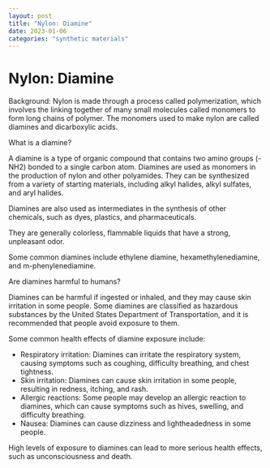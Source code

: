```yaml
---
layout: post
title: "Nylon: Diamine"
date: 2023-01-06
categories: "synthetic materials"
---
```

# Nylon: Diamine

Background:
Nylon is made through a process called polymerization, which involves the linking together of many small molecules called monomers to form long chains of polymer. The monomers used to make nylon are called diamines and dicarboxylic acids.

What is a diamine?

A diamine is a type of organic compound that contains two amino groups (-NH2) bonded to a single carbon atom. Diamines are used as monomers in the production of nylon and other polyamides. They can be synthesized from a variety of starting materials, including alkyl halides, alkyl sulfates, and aryl halides.

Diamines are also used as intermediates in the synthesis of other chemicals, such as dyes, plastics, and pharmaceuticals.

They are generally colorless, flammable liquids that have a strong, unpleasant odor.

Some common diamines include ethylene diamine, hexamethylenediamine, and m-phenylenediamine.

Are diamines harmful to humans?

Diamines can be harmful if ingested or inhaled, and they may cause skin irritation in some people. Some diamines are classified as hazardous substances by the United States Department of Transportation, and it is recommended that people avoid exposure to them.

Some common health effects of diamine exposure include:

* Respiratory irritation: Diamines can irritate the respiratory system, causing symptoms such as coughing, difficulty breathing, and chest tightness.
* Skin irritation: Diamines can cause skin irritation in some people, resulting in redness, itching, and rash.
* Allergic reactions: Some people may develop an allergic reaction to diamines, which can cause symptoms such as hives, swelling, and difficulty breathing.
* Nausea: Diamines can cause dizziness and lightheadedness in some people.

High levels of exposure to diamines can lead to more serious health effects, such as unconsciousness and death.

